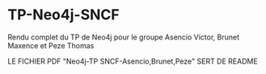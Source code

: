# TP-Neo4j-SNCF
Rendu complet du TP de Neo4j pour le groupe Asencio Victor, Brunet Maxence et Peze Thomas 

LE FICHIER PDF "Neo4j-TP SNCF-Asencio,Brunet,Peze" SERT DE README
